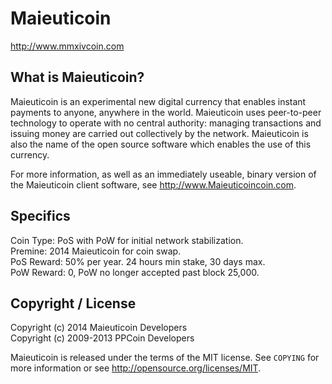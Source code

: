 Maieuticoin
=====
http://www.mmxivcoin.com

What is Maieuticoin?
--------------

Maieuticoin is an experimental new digital currency that enables instant payments to
anyone, anywhere in the world. Maieuticoin uses peer-to-peer technology to operate
with no central authority: managing transactions and issuing money are carried
out collectively by the network. Maieuticoin is also the name of the open source
software which enables the use of this currency.

For more information, as well as an immediately useable, binary version of
the Maieuticoin client software, see http://www.Maieuticoincoin.com.

Specifics
---------
Coin Type: PoS with PoW for initial network stabilization.<br />
Premine: 2014 Maieuticoin for coin swap.<br />
PoS Reward: 50% per year. 24 hours min stake, 30 days max.<br />
PoW Reward: 0, PoW no longer accepted past block 25,000.

Copyright / License
-------------------
Copyright (c) 2014 Maieuticoin Developers<br />
Copyright (c) 2009-2013 PPCoin Developers

Maieuticoin is released under the terms of the MIT license. See `COPYING` for more
information or see http://opensource.org/licenses/MIT.
